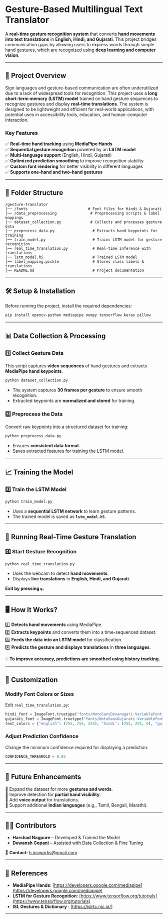 # **Gesture-Based Multilingual Text Translator**  

A **real-time gesture recognition system** that converts **hand movements into text translations** in **English, Hindi, and Gujarati**. This project bridges communication gaps by allowing users to express words through simple hand gestures, which are recognized using **deep learning and computer vision**.  

---

## **📌 Project Overview**  

Sign languages and gesture-based communication are often underutilized due to a lack of widespread tools for recognition. This project uses a **long short-term memory (LSTM) model** trained on hand gesture sequences to recognize gestures and display **real-time translations**. The system is designed to be lightweight and efficient for real-world applications, with potential uses in accessibility tools, education, and human-computer interaction.  

### **Key Features**  

✅ **Real-time hand tracking** using **MediaPipe Hands**  
✅ **Sequential gesture recognition** powered by an **LSTM model**  
✅ **Multi-language support** (English, Hindi, Gujarati)  
✅ **Optimized prediction smoothing** to improve recognition stability  
✅ **Custom font rendering** for better visibility in different languages  
✅ **Supports one-hand and two-hand gestures**  

---

## **📁 Folder Structure**  

```
/gesture-translator
│── /fonts                           # Font files for Hindi & Gujarati
│── /data_preprocessing               # Preprocessing scripts & label mappings
│── dataset_collection.py             # Collects and processes gesture data
│── preprocess_data.py                 # Extracts hand keypoints for training
│── train_model.py                     # Trains LSTM model for gesture recognition
│── real_time_translation.py           # Real-time inference with translations
│── lstm_model.h5                      # Trained LSTM model
│── label_mapping.pickle               # Stores class labels & translations
│── README.md                          # Project documentation
```

---

## **🛠️ Setup & Installation**  

Before running the project, install the required dependencies:  

```bash
pip install opencv-python mediapipe numpy tensorflow keras pillow
```

---

## **📊 Data Collection & Processing**  

### **1️⃣ Collect Gesture Data**  
This script captures **video sequences** of hand gestures and extracts **MediaPipe hand keypoints**.  

```bash
python dataset_collection.py
```

- The system captures **30 frames per gesture** to ensure smooth recognition.  
- Extracted keypoints are **normalized and stored** for training.  

### **2️⃣ Preprocess the Data**  
Convert raw keypoints into a structured dataset for training:  

```bash
python preprocess_data.py
```

- Ensures **consistent data format**.  
- Saves extracted features for training the LSTM model.  

---

## **📈 Training the Model**  

### **3️⃣ Train the LSTM Model**  
```bash
python train_model.py
```
- Uses a **sequential LSTM network** to learn gesture patterns.  
- The trained model is saved as **`lstm_model.h5`**.  

---

## **🎥 Running Real-Time Gesture Translation**  

### **4️⃣ Start Gesture Recognition**  
```bash
python real_time_translation.py
```
- Uses the webcam to detect **hand movements**.  
- Displays **live translations** in **English, Hindi, and Gujarati**.  

**Exit by pressing `q`.**  

---

## **🖥️ How It Works?**  

1️⃣ **Detects hand movements** using MediaPipe.  
2️⃣ **Extracts keypoints** and converts them into a time-sequenced dataset.  
3️⃣ **Feeds the data into an LSTM model** for classification.  
4️⃣ **Predicts the gesture and displays translations** in **three languages**.  

💡 **To improve accuracy, predictions are smoothed using history tracking.**  

---

## **🎨 Customization**  

### **Modify Font Colors or Sizes**  
Edit `real_time_translation.py`:  

```python
hindi_font = ImageFont.truetype("fonts/NotoSansDevanagari-VariableFont_wdth,wght.ttf", 42)
gujarati_font = ImageFont.truetype("fonts/NotoSansGujarati-VariableFont_wdth,wght.ttf", 42)
text_colors = {"english": (255, 255, 255), "hindi": (255, 255, 0), "gujarati": (0, 255, 255)}
```

### **Adjust Prediction Confidence**  
Change the minimum confidence required for displaying a prediction:  

```python
CONFIDENCE_THRESHOLD = 0.85
```

---

## **🔹 Future Enhancements**  

🔸 Expand the dataset for more **gestures and words**.  
🔸 Improve detection for **partial hand visibility**.  
🔸 Add **voice output** for translations.  
🔸 Support additional **Indian languages** (e.g., Tamil, Bengali, Marathi).  

---

## **👨‍💻 Contributors**  

- **Harshad Nagpure** – Developed & Trained the Model  
- **Dewansh Gopani** – Assisted with Data Collection & Fine Tuning   

📧 **Contact:** h.incworks@gmail.com  

---

## **🔗 References**  

- **MediaPipe Hands**: [https://developers.google.com/mediapipe](https://developers.google.com/mediapipe)  
- **LSTM for Gesture Recognition**: [https://www.tensorflow.org/tutorials](https://www.tensorflow.org/tutorials)  
- **ISL Gestures & Dictionary** : [https://islrtc.nic.in/]

---
